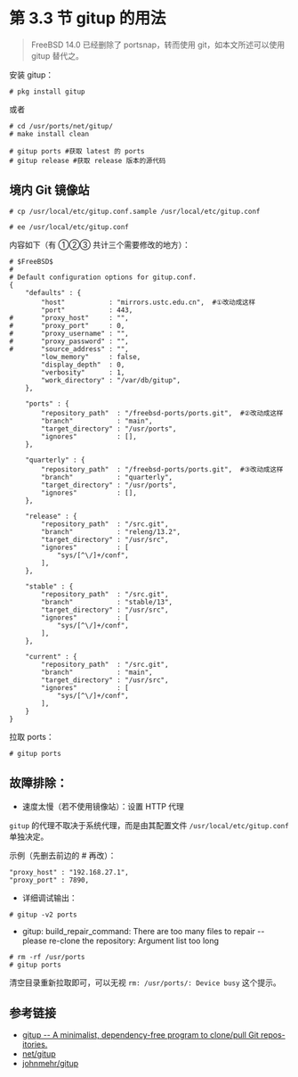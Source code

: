 # 第 3.3 节 gitup 的用法

> FreeBSD 14.0 已经删除了 portsnap，转而使用 git，如本文所述可以使用 gitup 替代之。

安装 gitup：

```shell-session
# pkg install gitup 
```

或者

```
# cd /usr/ports/net/gitup/
# make install clean
```

```
# gitup ports #获取 latest 的 ports
# gitup release #获取 release 版本的源代码
```

## 境内 Git 镜像站

```shell-session
# cp /usr/local/etc/gitup.conf.sample /usr/local/etc/gitup.conf
```

```shell-session
# ee /usr/local/etc/gitup.conf
```

内容如下（有 ①②③ 共计三个需要修改的地方）：

```shell-session
# $FreeBSD$
#
# Default configuration options for gitup.conf.
{
	"defaults" : {
		"host"           : "mirrors.ustc.edu.cn",  #①改动成这样
		"port"           : 443,
#		"proxy_host"     : "",
#		"proxy_port"     : 0,
#		"proxy_username" : "",
#		"proxy_password" : "",
#		"source_address" : "",
		"low_memory"     : false,
		"display_depth"  : 0,
		"verbosity"      : 1,
		"work_directory" : "/var/db/gitup",
	},

	"ports" : {
		"repository_path"  : "/freebsd-ports/ports.git",  #②改动成这样
		"branch"           : "main",
		"target_directory" : "/usr/ports",
		"ignores"          : [],
	},

	"quarterly" : {
		"repository_path"  : "/freebsd-ports/ports.git",  #③改动成这样
		"branch"           : "quarterly",
		"target_directory" : "/usr/ports",
		"ignores"          : [],
	},

	"release" : {
		"repository_path"  : "/src.git",
		"branch"           : "releng/13.2",
		"target_directory" : "/usr/src",
		"ignores"          : [
			"sys/[^\/]+/conf",
		],
	},

	"stable" : {
		"repository_path"  : "/src.git",
		"branch"           : "stable/13",
		"target_directory" : "/usr/src",
		"ignores"          : [
			"sys/[^\/]+/conf",
		],
	},

	"current" : {
		"repository_path"  : "/src.git",
		"branch"           : "main",
		"target_directory" : "/usr/src",
		"ignores"          : [
			"sys/[^\/]+/conf",
		],
	}
}
```

拉取 ports：

```shell-session
# gitup ports
```

## 故障排除：

- 速度太慢（若不使用镜像站）：设置 HTTP 代理

`gitup` 的代理不取决于系统代理，而是由其配置文件 `/usr/local/etc/gitup.conf` 单独决定。

示例（先删去前边的 # 再改）：

```shell-session
"proxy_host" : "192.168.27.1",
"proxy_port" : 7890,
```

- 详细调试输出：

```shell-session
# gitup -v2 ports
```

- gitup: build_repair_command: There are too many files to repair -- please re-clone the repository: Argument list too long

```shell-session
# rm -rf /usr/ports
# gitup ports
```

清空目录重新拉取即可，可以无视 `rm: /usr/ports/: Device busy` 这个提示。

## 参考链接

- [gitup --	A minimalist, dependency-free program to clone/pull Git	repos-itories.](https://www.freebsd.org/cgi/man.cgi?query=gitup&sektion=1&manpath=freebsd-release-ports)
- [net/gitup](https://www.freshports.org/net/gitup)
- [johnmehr/gitup](https://github.com/johnmehr/gitup)
